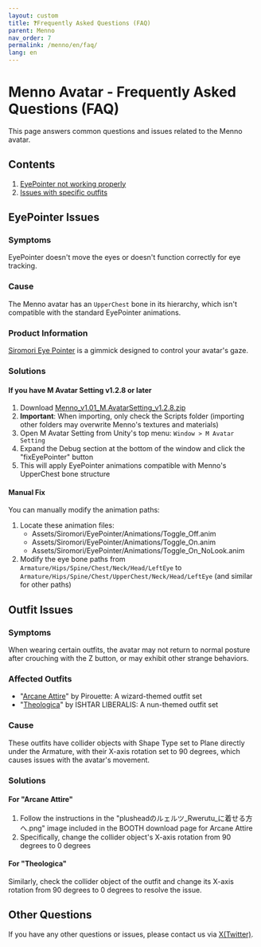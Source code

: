 ```yaml
---
layout: custom
title: ❓Frequently Asked Questions (FAQ)
parent: Menno
nav_order: 7
permalink: /menno/en/faq/
lang: en
---
```


# Menno Avatar - Frequently Asked Questions (FAQ)

This page answers common questions and issues related to the Menno avatar.

## Contents

1. [EyePointer not working properly](#eyepointer-issues)
2. [Issues with specific outfits](#outfit-issues)

## EyePointer Issues

### Symptoms
EyePointer doesn't move the eyes or doesn't function correctly for eye tracking.

### Cause
The Menno avatar has an `UpperChest` bone in its hierarchy, which isn't compatible with the standard EyePointer animations.

### Product Information
[Siromori Eye Pointer](https://booth.pm/ja/items/4742883) is a gimmick designed to control your avatar's gaze.

### Solutions

#### If you have M Avatar Setting v1.2.8 or later

1. Download [Menno_v1.01_M.AvatarSetting_v1.2.8.zip](https://emudotto.booth.pm/items/3958356)
2. **Important**: When importing, only check the Scripts folder (importing other folders may overwrite Menno's textures and materials)
3. Open M Avatar Setting from Unity's top menu: `Window > M Avatar Setting`
4. Expand the Debug section at the bottom of the window and click the "fixEyePointer" button
5. This will apply EyePointer animations compatible with Menno's UpperChest bone structure

#### Manual Fix

You can manually modify the animation paths:

1. Locate these animation files:
   - Assets/Siromori/EyePointer/Animations/Toggle_Off.anim
   - Assets/Siromori/EyePointer/Animations/Toggle_On.anim
   - Assets/Siromori/EyePointer/Animations/Toggle_On_NoLook.anim
2. Modify the eye bone paths from `Armature/Hips/Spine/Chest/Neck/Head/LeftEye` to
   `Armature/Hips/Spine/Chest/UpperChest/Neck/Head/LeftEye` (and similar for other paths)

## Outfit Issues

### Symptoms
When wearing certain outfits, the avatar may not return to normal posture after crouching with the Z button, or may exhibit other strange behaviors.

### Affected Outfits
- "[Arcane Attire](https://booth.pm/ja/items/6151859)" by Pirouette: A wizard-themed outfit set
- "[Theologica](https://booth.pm/ja/items/6350299)" by ISHTAR LIBERALIS: A nun-themed outfit set

### Cause
These outfits have collider objects with Shape Type set to Plane directly under the Armature, with their X-axis rotation set to 90 degrees, which causes issues with the avatar's movement.

### Solutions

#### For "Arcane Attire"
1. Follow the instructions in the "plusheadのルェルツ_Rwerutu_に着せる方へ.png" image included in the BOOTH download page for Arcane Attire
2. Specifically, change the collider object's X-axis rotation from 90 degrees to 0 degrees

#### For "Theologica"
Similarly, check the collider object of the outfit and change its X-axis rotation from 90 degrees to 0 degrees to resolve the issue.

## Other Questions

If you have any other questions or issues, please contact us via [X(Twitter)](https://x.com/_emudotto). 